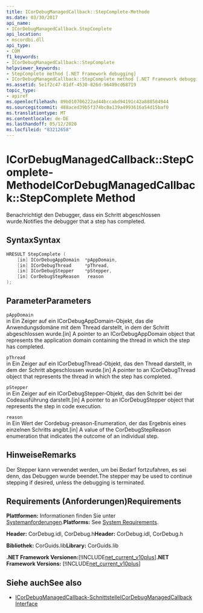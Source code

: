 ```yaml
---
title: ICorDebugManagedCallback::StepComplete-Methode
ms.date: 03/30/2017
api_name:
- ICorDebugManagedCallback.StepComplete
api_location:
- mscordbi.dll
api_type:
- COM
f1_keywords:
- ICorDebugManagedCallback::StepComplete
helpviewer_keywords:
- StepComplete method [.NET Framework debugging]
- ICorDebugManagedCallback::StepComplete method [.NET Framework debugging]
ms.assetid: 5e1f2c47-81df-4530-826d-96489cd68719
topic_type:
- apiref
ms.openlocfilehash: 89b010706222ad44bccabd94191c42a888584944
ms.sourcegitcommit: 488aced39b5f374bc0a139a4993616a54d15baf0
ms.translationtype: MT
ms.contentlocale: de-DE
ms.lasthandoff: 05/12/2020
ms.locfileid: "83212658"
---
```

# <a name="icordebugmanagedcallbackstepcomplete-method"></a><span data-ttu-id="a17a8-102">ICorDebugManagedCallback::StepComplete-Methode</span><span class="sxs-lookup"><span data-stu-id="a17a8-102">ICorDebugManagedCallback::StepComplete Method</span></span>
<span data-ttu-id="a17a8-103">Benachrichtigt den Debugger, dass ein Schritt abgeschlossen wurde.</span><span class="sxs-lookup"><span data-stu-id="a17a8-103">Notifies the debugger that a step has completed.</span></span>  
  
## <a name="syntax"></a><span data-ttu-id="a17a8-104">Syntax</span><span class="sxs-lookup"><span data-stu-id="a17a8-104">Syntax</span></span>  
  
```cpp  
HRESULT StepComplete (  
    [in] ICorDebugAppDomain  *pAppDomain,  
    [in] ICorDebugThread     *pThread,  
    [in] ICorDebugStepper    *pStepper,  
    [in] CorDebugStepReason   reason  
);  
```  
  
## <a name="parameters"></a><span data-ttu-id="a17a8-105">Parameter</span><span class="sxs-lookup"><span data-stu-id="a17a8-105">Parameters</span></span>  
 `pAppDomain`  
 <span data-ttu-id="a17a8-106">in Ein Zeiger auf ein ICorDebugAppDomain-Objekt, das die Anwendungsdomäne mit dem Thread darstellt, in dem der Schritt abgeschlossen wurde.</span><span class="sxs-lookup"><span data-stu-id="a17a8-106">[in] A pointer to an ICorDebugAppDomain object that represents the application domain containing the thread in which the step has completed.</span></span>  
  
 `pThread`  
 <span data-ttu-id="a17a8-107">in Ein Zeiger auf ein ICorDebugThread-Objekt, das den Thread darstellt, in dem der Schritt abgeschlossen wurde.</span><span class="sxs-lookup"><span data-stu-id="a17a8-107">[in] A pointer to an ICorDebugThread object that represents the thread in which the step has completed.</span></span>  
  
 `pStepper`  
 <span data-ttu-id="a17a8-108">in Ein Zeiger auf ein ICorDebugStepper-Objekt, das den Schritt bei der Codeausführung darstellt.</span><span class="sxs-lookup"><span data-stu-id="a17a8-108">[in] A pointer to an ICorDebugStepper object that represents the step in code execution.</span></span>  
  
 `reason`  
 <span data-ttu-id="a17a8-109">in Ein Wert der Cordebug-preason-Enumeration, der das Ergebnis eines einzelnen Schritts angibt.</span><span class="sxs-lookup"><span data-stu-id="a17a8-109">[in] A value of the CorDebugStepReason enumeration that indicates the outcome of an individual step.</span></span>  
  
## <a name="remarks"></a><span data-ttu-id="a17a8-110">Hinweise</span><span class="sxs-lookup"><span data-stu-id="a17a8-110">Remarks</span></span>  
 <span data-ttu-id="a17a8-111">Der Stepper kann verwendet werden, um bei Bedarf fortzufahren, es sei denn, das Debuggen wurde beendet.</span><span class="sxs-lookup"><span data-stu-id="a17a8-111">The stepper may be used to continue stepping if desired, unless the debugging is terminated.</span></span>  
  
## <a name="requirements"></a><span data-ttu-id="a17a8-112">Requirements (Anforderungen)</span><span class="sxs-lookup"><span data-stu-id="a17a8-112">Requirements</span></span>  
 <span data-ttu-id="a17a8-113">**Plattformen:** Informationen finden Sie unter [Systemanforderungen](../../get-started/system-requirements.md).</span><span class="sxs-lookup"><span data-stu-id="a17a8-113">**Platforms:** See [System Requirements](../../get-started/system-requirements.md).</span></span>  
  
 <span data-ttu-id="a17a8-114">**Header:** CorDebug.idl, CorDebug.h</span><span class="sxs-lookup"><span data-stu-id="a17a8-114">**Header:** CorDebug.idl, CorDebug.h</span></span>  
  
 <span data-ttu-id="a17a8-115">**Bibliothek:** CorGuids.lib</span><span class="sxs-lookup"><span data-stu-id="a17a8-115">**Library:** CorGuids.lib</span></span>  
  
 <span data-ttu-id="a17a8-116">**.NET Framework Versionen:**[!INCLUDE[net_current_v10plus](../../../../includes/net-current-v10plus-md.md)]</span><span class="sxs-lookup"><span data-stu-id="a17a8-116">**.NET Framework Versions:** [!INCLUDE[net_current_v10plus](../../../../includes/net-current-v10plus-md.md)]</span></span>  
  
## <a name="see-also"></a><span data-ttu-id="a17a8-117">Siehe auch</span><span class="sxs-lookup"><span data-stu-id="a17a8-117">See also</span></span>

- [<span data-ttu-id="a17a8-118">ICorDebugManagedCallback-Schnittstelle</span><span class="sxs-lookup"><span data-stu-id="a17a8-118">ICorDebugManagedCallback Interface</span></span>](icordebugmanagedcallback-interface.md)
